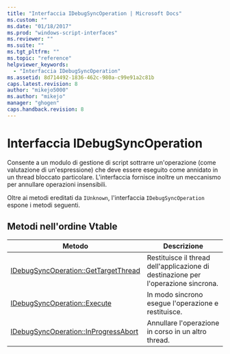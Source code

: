 ```yaml
---
title: "Interfaccia IDebugSyncOperation | Microsoft Docs"
ms.custom: ""
ms.date: "01/18/2017"
ms.prod: "windows-script-interfaces"
ms.reviewer: ""
ms.suite: ""
ms.tgt_pltfrm: ""
ms.topic: "reference"
helpviewer_keywords: 
  - "Interfaccia IDebugSyncOperation"
ms.assetid: 8d714492-1836-462c-980a-c99e91a2c81b
caps.latest.revision: 8
author: "mikejo5000"
ms.author: "mikejo"
manager: "ghogen"
caps.handback.revision: 8
---
```

# Interfaccia IDebugSyncOperation
Consente a un modulo di gestione di script sottrarre un'operazione \(come valutazione di un'espressione\) che deve essere eseguito come annidato in un thread bloccato particolare.  L'interfaccia fornisce inoltre un meccanismo per annullare operazioni insensibili.  
  
 Oltre ai metodi ereditati da `IUnknown`, l'interfaccia `IDebugSyncOperation` espone i metodi seguenti.  
  
## Metodi nell'ordine Vtable  
  
|Metodo|Descrizione|  
|------------|-----------------|  
|[IDebugSyncOperation::GetTargetThread](../../winscript/reference/idebugsyncoperation-gettargetthread.md)|Restituisce il thread dell'applicazione di destinazione per l'operazione sincrona.|  
|[IDebugSyncOperation::Execute](../../winscript/reference/idebugsyncoperation-execute.md)|In modo sincrono esegue l'operazione e restituisce.|  
|[IDebugSyncOperation::InProgressAbort](../../winscript/reference/idebugsyncoperation-inprogressabort.md)|Annullare l'operazione in corso in un altro thread.|